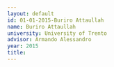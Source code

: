 ```yaml
---
layout: default 
id: 01-01-2015-Buriro Attaullah
name: Buriro Attaullah
university: University of Trento
advisor: Armando Alessandro
year: 2015
title: 
---
```

